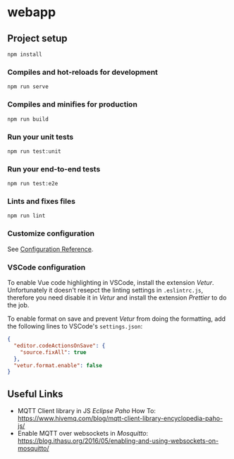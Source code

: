 # webapp

## Project setup

```
npm install
```

### Compiles and hot-reloads for development

```
npm run serve
```

### Compiles and minifies for production

```
npm run build
```

### Run your unit tests

```
npm run test:unit
```

### Run your end-to-end tests

```
npm run test:e2e
```

### Lints and fixes files

```
npm run lint
```

### Customize configuration

See [Configuration Reference](https://cli.vuejs.org/config/).

### VSCode configuration

To enable Vue code highlighting in VSCode, install the extension _Vetur_. Unfortunately it doesn't resepct the linting settings in `.eslintrc.js`, therefore you need disable it in _Vetur_ and install the extension _Prettier_ to do the job.

To enable format on save and prevent _Vetur_ from doing the formatting, add the following lines to VSCode's `settings.json`:

```json
{
  "editor.codeActionsOnSave": {
    "source.fixAll": true
  },
  "vetur.format.enable": false
}
```

## Useful Links

- MQTT Client library in JS _Eclipse Paho_ How To: https://www.hivemq.com/blog/mqtt-client-library-encyclopedia-paho-js/
- Enable MQTT over websockets in _Mosquitto_: https://blog.ithasu.org/2016/05/enabling-and-using-websockets-on-mosquitto/
